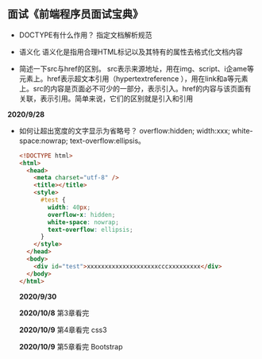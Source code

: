 ## 面试《前端程序员面试宝典》
  
* DOCTYPE有什么作用？
  指定文档解析规范

* 语义化
  语义化是指用合理HTML标记以及其特有的属性去格式化文档内容

* 简述一下src与href的区别。
  src表示来源地址，用在img、script、i企ame等元素上。href表示超文本引用（hypertextreference ），用在link和a等元素上。src的内容是页面必不可少的一部分，表示引入。href的内容与该页面有关联，表示引用。简单来说，它们的区别就是引入和引用

**2020/9/28**

* 如何让超出宽度的文字显示为省略号？
  overflow:hidden; width:xxx; white-space:nowrap; text-overflow:ellipsis。
  ```html
  <!DOCTYPE html>
  <html>
    <head>
      <meta charset="utf-8" />
      <title></title>
      <style>
        #test {
          width: 40px;
          overflow-x: hidden;
          white-space: nowrap;
          text-overflow: ellipsis;
        }
      </style>
    </head>
    <body>
      <div id="test">xxxxxxxxxxxxxxxxxxxxcccxxxxxxxxx</div>		
    </body>
  </html>

  ```
  **2020/9/30**

  **2020/10/8** 第3章看完

  **2020/10/9** 第4章看完 css3

  **2020/10/9** 第5章看完 Bootstrap